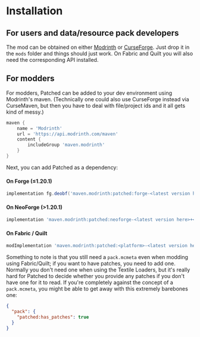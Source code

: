 # Installation

## For users and data/resource pack developers

The mod can be obtained on either [Modrinth](https://modrinth.com/mod/patched) or [CurseForge](https://www.curseforge.com/minecraft/mc-mods/patched).
Just drop it in the `mods` folder and things should just work.
On Fabric and Quilt you will also need the corresponding API installed.

## For modders

For modders, Patched can be added to your dev environment using Modrinth's maven.
(Technically one could also use CurseForge instead via CurseMaven, but then you have to deal with file/project ids and it all gets kind of messy.)

```gradle
maven {
    name = 'Modrinth'
    url = 'https://api.modrinth.com/maven'
    content {
        includeGroup 'maven.modrinth'
    }
}
```

Next, you can add Patched as a dependency:

#### On Forge (≤1.20.1)

```gradle
implementation fg.deobf('maven.modrinth:patched:forge-<latest version here>+<minecraft version>')
```

#### On NeoForge (>1.20.1)

```gradle
implementation 'maven.modrinth:patched:neoforge-<latest version here>+<minecraft version>'
```

#### On Fabric / Quilt

```gradle
modImplementation 'maven.modrinth:patched:<platform>-<latest version here>+<minecraft version>'
```

Something to note is that you still need a `pack.mcmeta` even when modding using Fabric/Quilt; if you want to have patches, you need to add one.
Normally you don't need one when using the Textile Loaders,
but it's really hard for Patched to decide whether you provide any patches if you don't have one for it to read.
If you're completely against the concept of a `pack.mcmeta`, you might be able to get away with this extremely barebones one:

```json
{
  "pack": {
    "patched:has_patches": true
  }
}
```